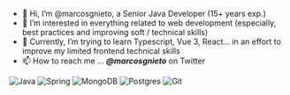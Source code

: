 - 👋 Hi, I’m @marcosgnieto, a Senior Java Developer (15+ years exp.)
- 👀 I’m interested in everything related to web development (especially, best practices and improving soft / technical skills)
- 🌱 Currently, I’m trying to learn Typescript, Vue 3, React... in an effort to improve my limited frontend technical skills
- 📫 How to reach me ... ***@marcosgnieto*** on Twitter

![Java](https://img.shields.io/badge/java-%23ED8B00.svg?logo=openjdk&logoColor=white&style=for-the-badge)
![Spring](https://img.shields.io/badge/spring-%236DB33F.svg?logo=spring&logoColor=white&style=for-the-badge)
![MongoDB](https://img.shields.io/badge/MongoDB-%234ea94b.svg?logo=mongodb&logoColor=white&style=for-the-badge)
![Postgres](https://img.shields.io/badge/postgres-%23316192.svg?logo=postgresql&logoColor=white&style=for-the-badge)
![Git](https://img.shields.io/badge/git-%23F05033.svg?logo=git&logoColor=white&style=for-the-badge)

<!---
marcosgnieto/marcosgnieto is a ✨ special ✨ repository because its `README.md` (this file) appears on your GitHub profile.
You can click the Preview link to take a look at your changes.
--->
